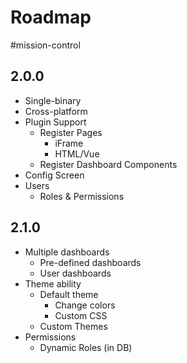 # Roadmap
#mission-control 

## 2.0.0
- Single-binary
- Cross-platform
- Plugin Support
	- Register Pages
		- iFrame
		- HTML/Vue
	- Register Dashboard Components
- Config Screen
- Users
	- Roles & Permissions

## 2.1.0
- Multiple dashboards
	- Pre-defined dashboards
	- User dashboards
- Theme ability
	- Default theme
		- Change colors
		- Custom CSS
	- Custom Themes
- Permissions
	- Dynamic Roles (in DB)
